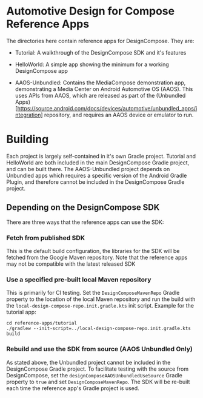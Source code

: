 # Automotive Design for Compose Reference Apps

The directories here contain reference apps for DesignCompose. They are:

- Tutorial: A walkthrough of the DesignCompose SDK and it's features
- HelloWorld: A simple app showing the minimum for a working DesignCompose app


- AAOS-Unbundled: Contains the MediaCompose demonstration app, demonstrating a Media Center on Android Automotive OS (AAOS). This uses APIs from AAOS, which are released as part of the (Unbundled Apps)[https://source.android.com/docs/devices/automotive/unbundled_apps/integration] repository, and requires an AAOS device or emulator to run.

# Building

Each project is largely self-contained in it's own Gradle project. Tutorial and HelloWorld are both included in the main DesignCompose Gradle project, and can be built there. The AAOS-Unbundled project depends on Unbundled apps which requires a specific version of the Android Gradle Plugin, and therefore cannot  be included in the DesignCompose Gradle project.

## Depending on the DesignCompose SDK

There are three ways that the reference apps can use the SDK:

### Fetch from published SDK

This is the default build configuration, the libraries for the SDK will be fetched from the Google Maven repository. Note that the reference apps may not be compatible with the latest released SDK

### Use a specified pre-built local Maven repository

This is primarily for CI testing. Set the `DesignComposeMavenRepo` Gradle property to the location of the local Maven repository and run the build with the `local-design-compose-repo.init.gradle.kts` init script. Example for the tutorial app:
```
cd reference-apps/tutorial
./gradlew --init-script=../local-design-compose-repo.init.gradle.kts build
```

### Rebuild and use the SDK from source (AAOS Unbundled Only)

As stated above, the Unbundled project cannot be included in the DesignCompose Gradle project. To facilitate testing with the source from DesignCompose, set the `designComposeAAOSUnbundledUseSource` Gradle property to `true` and set `DesignComposeMavenRepo`. The SDK will be re-built each time the reference app's Gradle project is used.
